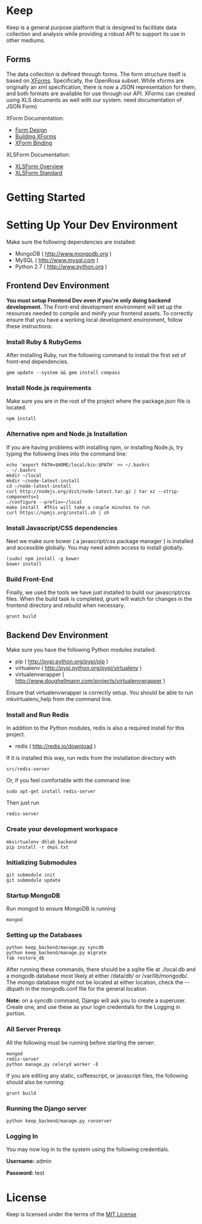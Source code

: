 # Keep

Keep is a general purpose platform that is designed to facilitate data collection and analysis while providing a robust API to support its use in other mediums.

## Forms

The data collection is defined through forms.  The form structure itself is based on [XForms](https://en.wikipedia.org/wiki/XForms).  Specifically, the OpenRosa subset.  While xforms are originally an xml specification, there is now a JSON representation for them, and both formats are available for use through our API. XForms can created using XLS documents as well with our system.  need documentation of JSON Form)

XForm Documentation:

- [Form Design](http://opendatakit.org/help/form-design/)
- [Building XForms](https://bitbucket.org/javarosa/javarosa/wiki/buildxforms)
- [XForm Binding](http://opendatakit.org/help/form-design/binding/)

XLSForm Documentation:

- [XLSForm Overview](http://formhub.org/syntax/)
- [XLSForm Standard](https://docs.google.com/spreadsheet/ccc?key=0AgpC5gsTSm_4dDRVOEprRkVuSFZUWTlvclJ6UFRvdFE#gid=0)

# Getting Started

# Setting Up Your Dev Environment
Make sure the following dependencies are installed:

- MongoDB ( http://www.mongodb.org )
- MySQL ( http://www.mysql.com )
- Python 2.7 ( http://www.python.org )

## Frontend Dev Environment
**You must setup Frontend Dev even if you're only doing backend development.**
The Front-end development environment will set up the resources needed to compile
and minify your frontend assets. To correctly ensure that you have a working local
development environment, follow these instructions:

### Install Ruby & RubyGems
After installing Ruby, run the following command to install the first set of
front-end dependencies.

    gem update --system && gem install compass

### Install Node.js requirements
Make sure you are in the root of the project where the package.json file is located.

    npm install

### Alternative npm and Node.js Installation
If you are having problems with installing npm, or installing Node.js, try typing the following lines into the command line:

    echo 'export PATH=$HOME/local/bin:$PATH' >> ~/.bashrc
    . ~/.bashrc
    mkdir ~/local
    mkdir ~/node-latest-install
    cd ~/node-latest-install
    curl http://nodejs.org/dist/node-latest.tar.gz | tar xz --strip-components=1
    ./configure --prefix=~/local
    make install  #This will take a couple minutes to run
    curl https://npmjs.org/install.sh | sh

### Install Javascript/CSS dependencies
Next we make sure bower ( a javascript/css package manager ) is installed and
accessible globally. You may need admin access to install globally.

    (sudo) npm install -g bower
    bower install

### Build Front-End
Finally, we used the tools we have just installed to build our javascript/css
files. When the build task is completed, grunt will watch for changes in the
frontend directory and rebuild when necessary.

    grunt build

## Backend Dev Environment
Make sure you have the following Python modules installed:

- pip ( http://pypi.python.org/pypi/pip )
- virtualenv ( http://pypi.python.org/pypi/virtualenv )
- virtualenvwrapper ( http://www.doughellmann.com/projects/virtualenvwrapper )

Ensure that virtualenvwrapper is correctly setup. You should be able to run
mkvirtualenv_help from the command line.

### Install and Run Redis
In addition to the Python modules, redis is also a required install for this project.

- redis ( http://redis.io/download )

If it is installed this way, run redis from the installation directory with

    src/redis-server

Or, if you feel comfortable with the command line:

    sudo apt-get install redis-server

Then just run

    redis-server

### Create your development workspace
    mkvirtualenv dhlab_backend
    pip install -r deps.txt

### Initializing Submodules
    git submodule init
    git submodule update

### Startup MongoDB
Run mongod to ensure MongoDB is running

    mongod

### Setting up the Databases
    python keep_backend/manage.py syncdb
    python keep_backend/manage.py migrate
    fab restore_db

After running these commands, there should be a sqlite file at ./local.db and a mongodb database
most likely at either /data/db/ or /var/lib/mongodb/.  The mongo database might not be located
at either location, check the --dbpath in the mongodb.conf file for the general location.

**Note:** on a syncdb command, Django will ask you to create a superuser.  Create one, and use these as your login credentials for the Logging in portion.

### All Server Prereqs
All the following must be running before starting the server:

    mongod
    redis-server
    python manage.py celeryd worker -E

If you are editing any static, coffeescript, or javascript files, the following should also be
running:

    grunt build

### Running the Django server
    python keep_backend/manage.py runserver

### Logging In
You may now log in to the system using the following credentials.

**Username:** admin

**Password:** test

# License

Keep is licensed under the terms of the [MIT License](LICENSE.txt)


